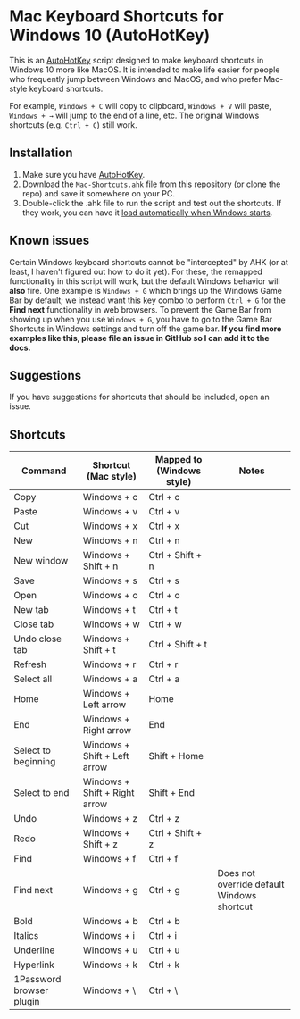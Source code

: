 # Mac Keyboard Shortcuts for Windows 10 (AutoHotKey)

This is an [AutoHotKey](https://www.autohotkey.com/) script designed to make keyboard shortcuts in Windows 10 more like MacOS. It is intended to make life easier for people who frequently jump between Windows and MacOS, and who prefer Mac-style keyboard shortcuts.

For example, `Windows + C` will copy to clipboard, `Windows + V` will paste, `Windows + →` will jump to the end of a line, etc. The original Windows shortcuts (e.g. `Ctrl + C`) still work.

## Installation
1. Make sure you have [AutoHotKey](https://www.autohotkey.com/).
2. Download the `Mac-Shortcuts.ahk` file from this repository (or clone the repo) and save it somewhere on your PC.
3. Double-click the .ahk file to run the script and test out the shortcuts. If they work, you can have it [load automatically when Windows starts](https://www.autohotkey.com/docs/FAQ.htm#Startup).

## Known issues
Certain Windows keyboard shortcuts cannot be "intercepted" by AHK (or at least, I haven't figured out how to do it yet). For these, the remapped functionality in this script will work, but the default Windows behavior will __also__ fire. One example is `Windows + G` which brings up the Windows Game Bar by default; we instead want this key combo to perform `Ctrl + G` for the __Find next__ functionality in web browsers. To prevent the Game Bar from showing up when you use `Windows + G`, you have to go to the Game Bar Shortcuts in Windows settings and turn off the game bar. **If you find more examples like this, please file an issue in GitHub so I can add it to the docs.**

## Suggestions
If you have suggestions for shortcuts that should be included, open an issue.

## Shortcuts
| Command                  | Shortcut (Mac style)          | Mapped to (Windows style) | Notes                                      |
|--------------------------|-------------------------------|---------------------------|--------------------------------------------|
| Copy                     | Windows + c                   | Ctrl + c                  |                                            |
| Paste                    | Windows + v                   | Ctrl + v                  |                                            |
| Cut                      | Windows + x                   | Ctrl + x                  |                                            |
| New                      | Windows + n                   | Ctrl + n                  |                                            |
| New window               | Windows + Shift + n           | Ctrl + Shift + n          |                                            |
| Save                     | Windows + s                   | Ctrl + s                  |                                            |
| Open                     | Windows + o                   | Ctrl + o                  |                                            |
| New tab                  | Windows + t                   | Ctrl + t                  |                                            |
| Close tab                | Windows + w                   | Ctrl + w                  |                                            |
| Undo close tab           | Windows + Shift + t           | Ctrl + Shift + t          |                                            |
| Refresh                  | Windows + r                   | Ctrl + r          |                                            |
| Select all               | Windows + a                   | Ctrl + a                  |                                            |
| Home                     | Windows + Left arrow          | Home                      |                                            |
| End                      | Windows + Right arrow         | End                       |                                            |
| Select to beginning      | Windows + Shift + Left arrow  | Shift + Home              |                                            |
| Select to end            | Windows + Shift + Right arrow | Shift + End               |                                            |
| Undo                     | Windows + z                   | Ctrl + z                  |                                            |
| Redo                     | Windows + Shift + z           | Ctrl + Shift + z          |                                            |
| Find                     | Windows + f                   | Ctrl + f                  |                                            |
| Find next                | Windows + g                   | Ctrl + g                  | Does not override default Windows shortcut |
| Bold                     | Windows + b                   | Ctrl + b                  |                                            |
| Italics                  | Windows + i                   | Ctrl + i                  |                                            |
| Underline                | Windows + u                   | Ctrl + u                  |                                            |
| Hyperlink                | Windows + k                   | Ctrl + k                  |                                            |
| 1Password browser plugin | Windows + \                   | Ctrl + \                  |                                            |
